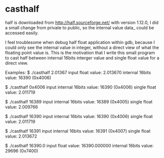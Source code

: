 # casthalf

half is downloaded from http://half.sourceforge.net/ with version 1.12.0,
I did a small change from private to public, so the internal value data_
could be accessed easily.

I feel troublesome when debug half float application within gdb, because
I could only see the internal value in integer, without a direct view of
what the floating point value is. This is the motivation that I write this
small program to cast half between internal 16bits interger value and single
float value for a direct view.

Examples:
$ ./casthalf 2.01367
input float value: 2.013670
internal 16bits value: 16390 (0x4006)

$ ./casthalf 0x4006
input internal 16bits value: 16390 (0x4006)
single float value: 2.011719

$ ./casthalf 16389
input internal 16bits value: 16389 (0x4005)
single float value: 2.009766

$ ./casthalf 16390
input internal 16bits value: 16390 (0x4006)
single float value: 2.011719

$ ./casthalf 16391
input internal 16bits value: 16391 (0x4007)
single float value: 2.013672

$ ./casthalf 16390.0
input float value: 16390.000000
internal 16bits value: 29696 (0x7400)
